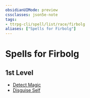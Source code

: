 ```yaml
---
obsidianUIMode: preview
cssclasses: json5e-note
tags:
- ttrpg-cli/spell/list/race/firbolg
aliases: ["Spells for Firbolg"]
---
```

# Spells for Firbolg

## 1st Level

- [Detect Magic](detect-magic "PHB") 
- [Disguise Self](disguise-self "PHB")